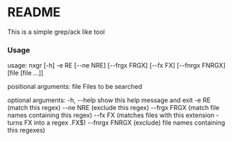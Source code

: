 # README #

This is a simple grep/ack like tool 

### Usage ###

usage: nxgr [-h] -e RE [--ne NRE] [--frgx FRGX] [--fx FX] [--fnrgx FNRGX]
            [file [file ...]]

positional arguments:
  file           Files to be searched

optional arguments:
  -h, --help     show this help message and exit
  -e RE (match this regex)
  --ne NRE (exclude this regex)
  --frgx FRGX (match file names containing this regex)
  --fx FX (matches files with this extension - turns FX into a regex \.FX$)
  --fnrgx FNRGX (exclude) file names containing this regexes)

